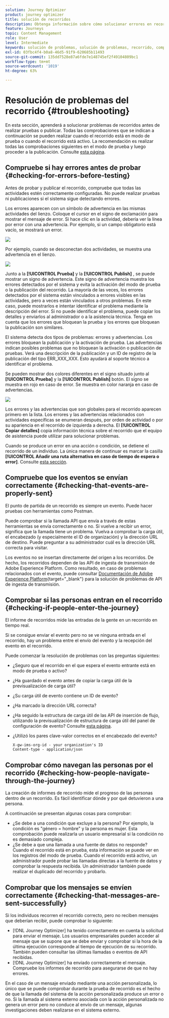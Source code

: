 ```yaml
---
solution: Journey Optimizer
product: journey optimizer
title: solución de recorridos
description: Obtenga información sobre cómo solucionar errores en recorrido
feature: Journeys
topic: Content Management
role: User
level: Intermediate
keywords: solución de problemas, solución de problemas, recorrido, comprobación, errores
exl-id: 03fbc4f4-b0a8-46d5-91f9-620685b11493
source-git-commit: 135dd7528e87a6fde7e148745ef2f49104809bc1
workflow-type: tm+mt
source-wordcount: '1019'
ht-degree: 63%

---
```


# Resolución de problemas del recorrido {#troubleshooting}

En esta sección, aprenderá a solucionar problemas de recorridos antes de realizar pruebas o publicar. Todas las comprobaciones que se indican a continuación se pueden realizar cuando el recorrido está en modo de prueba o cuando el recorrido está activo. La recomendación es realizar todas las comprobaciones siguientes en el modo de prueba y luego proceder a la publicación. Consulte [esta página](../building-journeys/testing-the-journey.md).

## Compruebe si hay errores antes de probar {#checking-for-errors-before-testing}

Antes de probar y publicar el recorrido, compruebe que todas las actividades estén correctamente configuradas. No puede realizar pruebas ni publicaciones si el sistema sigue detectando errores.

Los errores aparecen con un símbolo de advertencia en las mismas actividades del lienzo. Coloque el cursor en el signo de exclamación para mostrar el mensaje de error. Si hace clic en la actividad, debería ver la línea por error con una advertencia. Por ejemplo, si un campo obligatorio está vacío, se mostrará un error.

![](assets/journey63.png)

Por ejemplo, cuando se desconectan dos actividades, se muestra una advertencia en el lienzo.

![](assets/canvas-disconnected.png)

Junto a la **[!UICONTROL Prueba]** y la **[!UICONTROL Publish]** , se puede mostrar un signo de advertencia. Este signo de advertencia muestra los errores detectados por el sistema y evita la activación del modo de prueba o la publicación del recorrido. La mayoría de las veces, los errores detectados por el sistema están vinculados a errores visibles en las actividades, pero a veces están vinculados a otros problemas. En este caso, puede mostrarlos e intentar identificar el problema mediante la descripción del error. Si no puede identificar el problema, puede copiar los detalles y enviarlos al administrador o a la asistencia técnica. Tenga en cuenta que los errores que bloquean la prueba y los errores que bloquean la publicación son similares.

El sistema detecta dos tipos de problemas: errores y advertencias. Los errores bloquean la publicación y la activación de prueba. Las advertencias indican posibles problemas que no bloquean la activación o publicación de pruebas. Verá una descripción de la publicación y un ID de registro de la publicación del tipo ERR_XXX_XXX. Esto ayudará al soporte técnico a identificar el problema.

Se pueden mostrar dos colores diferentes en el signo situado junto al **[!UICONTROL Prueba]** y la **[!UICONTROL Publish]** botón. El signo se muestra en rojo en caso de error. Se muestra en color naranja en caso de advertencias.

![](assets/journey75.png)

Los errores y las advertencias que son globales para el recorrido aparecen primero en la lista. Los errores y las advertencias relacionados con actividades específicas se enumeran después, por orden de actividad o por su apariencia en el recorrido de izquierda a derecha. El **[!UICONTROL Copiar detalles]** copia información técnica sobre el recorrido que el equipo de asistencia puede utilizar para solucionar problemas.

Cuando se produce un error en una acción o condición, se detiene el recorrido de un individuo. La única manera de continuar es marcar la casilla **[!UICONTROL Añadir una ruta alternativa en caso de tiempo de espera o error]**. Consulte [esta sección](../building-journeys/using-the-journey-designer.md#paths).

## Compruebe que los eventos se envían correctamente {#checking-that-events-are-properly-sent}

El punto de partida de un recorrido es siempre un evento. Puede hacer pruebas con herramientas como Postman.

Puede comprobar si la llamada API que envía a través de estas herramientas se envía correctamente o no. Si vuelve a recibir un error, significa que la llamada tiene un problema. Vuelva a comprobar la carga útil, el encabezado (y especialmente el ID de organización) y la dirección URL de destino. Puede preguntar a su administrador cuál es la dirección URL correcta para visitar.

Los eventos no se insertan directamente del origen a los recorridos. De hecho, los recorridos dependen de las API de ingesta de transmisión de Adobe Experience Platform. Como resultado, en caso de problemas relacionados con el evento, puede consultar [Documentación de Adobe Experience Platform](https://experienceleague.adobe.com/docs/experience-platform/ingestion/streaming/troubleshooting.html){target="_blank"} para la solución de problemas de API de ingesta de transmisión.

## Comprobar si las personas entran en el recorrido {#checking-if-people-enter-the-journey}

El informe de recorridos mide las entradas de la gente en un recorrido en tiempo real.

Si se consigue enviar el evento pero no se ve ninguna entrada en el recorrido, hay un problema entre el envío del evento y la recepción del evento en el recorrido.

Puede comenzar la resolución de problemas con las preguntas siguientes:

* ¿Seguro que el recorrido en el que espera el evento entrante está en modo de prueba o activo?
* ¿Ha guardado el evento antes de copiar la carga útil de la previsualización de carga útil?
* ¿Su carga útil de evento contiene un ID de evento?
* ¿Ha marcado la dirección URL correcta?
* ¿Ha seguido la estructura de carga útil de las API de inserción de flujo, utilizando la previsualización de estructura de carga útil del panel de configuración de evento? Consulte [esta página](../event/about-creating.md#preview-the-payload).
* ¿Utilizó los pares clave-valor correctos en el encabezado del evento?

  ```
  X-gw-ims-org-id - your organization's ID
  Content-type - application/json
  ```

## Comprobar cómo navegan las personas por el recorrido {#checking-how-people-navigate-through-the-journey}

La creación de informes de recorrido mide el progreso de las personas dentro de un recorrido. Es fácil identificar dónde y por qué detuvieron a una persona.

A continuación se presentan algunas cosas para comprobar:

* ¿Se debe a una condición que excluye a la persona? Por ejemplo, la condición es &quot;género = hombre&quot; y la persona es mujer. Esta comprobación puede realizarla un usuario empresarial si la condición no es demasiado compleja.
* ¿Se debe a que una llamada a una fuente de datos no responde? Cuando el recorrido está en prueba, esta información se puede ver en los registros del modo de prueba. Cuando el recorrido está activo, un administrador puede probar las llamadas directas a la fuente de datos y comprobar la respuesta recibida. Un administrador también puede realizar el duplicado del recorrido y probarlo.

## Comprobar que los mensajes se envíen correctamente {#checking-that-messages-are-sent-successfully}

Si los individuos recorren el recorrido correcto, pero no reciben mensajes que deberían recibir, puede comprobar lo siguiente:

* [!DNL Journey Optimizer] ha tenido correctamente en cuenta la solicitud para enviar el mensaje. Los usuarios empresariales pueden acceder al mensaje que se supone que se debe enviar y comprobar si la hora de la última ejecución corresponde al tiempo de ejecución de su recorrido. También pueden consultar las últimas llamadas o eventos de API recibidas.
* [!DNL Journey Optimizer] ha enviado correctamente el mensaje. Compruebe los informes de recorrido para asegurarse de que no hay errores.

En el caso de un mensaje enviado mediante una acción personalizada, lo único que se puede comprobar durante la prueba de recorrido es el hecho de que la llamada del sistema de la acción personalizada produce un error o no. Si la llamada al sistema externo asociada con la acción personalizada no genera un error pero no conduce al envío de un mensaje, algunas investigaciones deben realizarse en el sistema externo.
